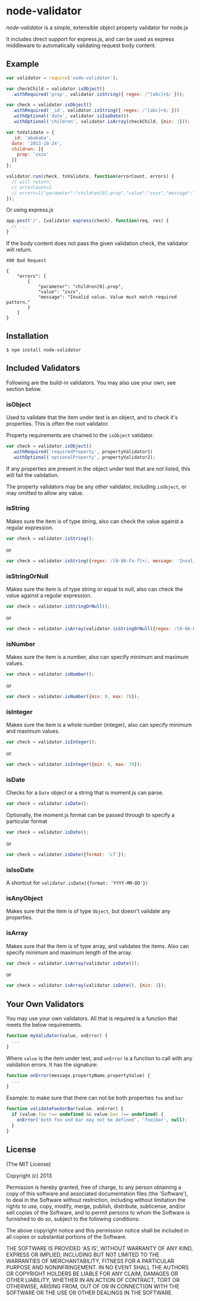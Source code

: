 # node-validator

_node-validator_ is a simple, extensible object property validator for node.js

It includes direct support for express.js, and can be used as express middleware to automatically validating request body content.

## Example
```javascript
var validator = require('node-validator');

var checkChild = validator.isObject()
  .withRequired('prop', validator.isString({ regex: /^[abc]+$/ }));

var check = validator.isObject()
  .withRequired('_id', validator.isString({ regex: /^[abc]+$/ }))
  .withOptional('date', validator.isIsoDate())
  .withOptional('children', validator.isArray(checkChild, {min: 1}));

var toValidate = {
  _id: 'abababa',
  date: '2013-10-24',
  children: [{
    prop: 'zxzx'
  }]
};

validator.run(check, toValidate, function(errorCount, errors) {
  // will return:
  // errorCount=1
  // errors=[{"parameter":"children[0].prop","value":"zxzx","message":"Invalid value. Value must match required pattern."}]
});
```

Or using express.js

```javascript
app.post('/', [validator.express(check), function(req, res) {
  // ...
}
```

If the body content does not pass the given validation check, the validator will return.

```
400 Bad Request

{
    "errors": [
        {
            "parameter": "children[0].prop",
            "value": "zxzx",
            "message": "Invalid value. Value must match required pattern."
        }
    ]
}
```

## Installation

    $ npm install node-validator

## Included Validators

Following are the build-in validators. You may also use your own, see section below.

### isObject

Used to validate that the item under test is an object, and to check it's properties. This is often the root validator.

Property requirements are chained to the `isObject` validator.

```javascript
var check = validator.isObject()
  .withRequired('requiredProperty', propertyValidator1)
  .withOptional('optionalProperty', propertyValidator2);
```

If any properties are present in the object under test that are not listed, this will fail the validation.

The property validators may be any other validator, including `isObject`, or may omitted to allow any value.

### isString

Makes sure the item is of type string, also can check the value against a regular expression.

```javascript
var check = validator.isString();
```
or
```javascript
var check = validator.isString({regex: /[0-9A-Fa-f]+/, message: 'Invalid value. Value must be hex.'});
```

### isStringOrNull

Makes sure the item is of type string or equal to null, also can check the value against a regular expression.

```javascript
var check = validator.isStringOrNull();
```
or
```javascript
var check = validator.isArray(validator.isStringOrNull({regex: /[0-9A-Fa-f]+/, message: 'Invalid value. Value must be hex.'}));
```

### isNumber

Makes sure the item is a number, also can specify minimum and maximum values.

```javascript
var check = validator.isNumber();
```
or
```javascript
var check = validator.isNumber({min: 0, max: 78});
```

### isInteger

Makes sure the item is a whole number (integer), also can specify minimum and maximum values.

```javascript
var check = validator.isInteger();
```
or
```javascript
var check = validator.isInteger({min: 0, max: 78});
```

### isDate

Checks for a `Date` object or a string that is moment.js can parse.

```javascript
var check = validator.isDate();
```

Optionally, the moment.js format can be passed through to specify a particular format

```javascript
var check = validator.isDate();
```
or
```javascript
var check = validator.isDate({format: 'LT'});
```

### isIsoDate

A shortcut for `validator.isDate({format: 'YYYY-MM-DD'})`

### isAnyObject

Makes sure that the item is of type `Object`, but doesn't validate any properties.

### isArray

Makes sure that the item is of type array, and validates the items. Also can specify minimum and maximum length of the array.

```javascript
var check = validator.isArray(validator.isDate());
```
or
```javascript
var check = validator.isArray(validator.isDate(), {min: 3});
```

## Your Own Validators

You may use your own validators. All that is required is a function that meets the below requirements.

```javascript
function myValidator(value, onError) {
  ...
}
```

Where `value` is the item under test, and `onError` is a function to call with any validation errors. It has the signature:

```javascript
function onError(message,propertyName,propertyValue) {
  ...
}
```

Example: to make sure that there can not be both properties `foo` and `bar`

```javascript
function validateFooXorBar(value, onError) {
  if (value.foo !== undefined && value.bar !== undefined) {
    onError('both foo and bar may not be defined', 'foo|bar', null);
  }
}
```

## License

(The MIT License)

Copyright (c) 2013

Permission is hereby granted, free of charge, to any person obtaining
a copy of this software and associated documentation files (the
'Software'), to deal in the Software without restriction, including
without limitation the rights to use, copy, modify, merge, publish,
distribute, sublicense, and/or sell copies of the Software, and to
permit persons to whom the Software is furnished to do so, subject to
the following conditions:

The above copyright notice and this permission notice shall be
included in all copies or substantial portions of the Software.

THE SOFTWARE IS PROVIDED 'AS IS', WITHOUT WARRANTY OF ANY KIND,
EXPRESS OR IMPLIED, INCLUDING BUT NOT LIMITED TO THE WARRANTIES OF
MERCHANTABILITY, FITNESS FOR A PARTICULAR PURPOSE AND NONINFRINGEMENT.
IN NO EVENT SHALL THE AUTHORS OR COPYRIGHT HOLDERS BE LIABLE FOR ANY
CLAIM, DAMAGES OR OTHER LIABILITY, WHETHER IN AN ACTION OF CONTRACT,
TORT OR OTHERWISE, ARISING FROM, OUT OF OR IN CONNECTION WITH THE
SOFTWARE OR THE USE OR OTHER DEALINGS IN THE SOFTWARE.